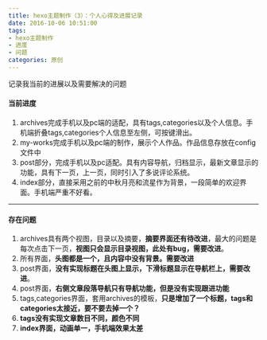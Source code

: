 ```yaml
---
title: hexo主题制作（3）：个人心得及进展记录
date: 2016-10-06 10:51:00
tags:
- hexo主题制作
- 进度
- 问题
categories: 原创
---
```


记录我当前的进展以及需要解决的问题
<!--more-->
#### 当前进度
1. archives完成手机以及pc端的适配，具有tags,categories以及个人信息。手机端折叠tags,categories个人信息至左侧，可按键滑出。
2. my-works完成手机以及pc端的制作，展示个人作品。作品信息存放在config文件中
3. post部分，完成手机以及pc适配。具有内容导航，归档显示，最新文章显示的功能，具有下一页，上一页，同时引入了多说评论系统。
4. index部分，直接采用之前的中秋月亮和流星作为背景，一段简单的欢迎界面。手机端严重不好看。
---
#### 存在问题
1. archives具有两个视图，目录以及摘要，**摘要界面还有待改进**，最大的问题是每次点击下一页，**视图只会显示目录视图，此处有bug，需要改进**。
2. 所有界面，**头图都是一个，且内容中没有背景。需要改进**
3. post界面，**没有实现标题在头图上显示，下滑标题显示在导航栏上，需要改进**。
4. post界面，**右侧文章段落导航只有导航功能，但是没有实现跟进功能**
5. tags,categories界面，套用archives的模板，**只是增加了一个标题，tags和categories太接近，要不要去掉一个？**
6. **tags没有实现文章数目不同，颜色不同**
7. **index界面，动画单一，手机端效果太差**

